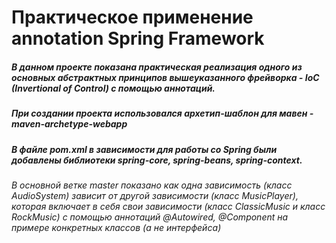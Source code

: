 # Практическое применение annotation Spring Framework

##### В данном проекте показана практическая реализация одного из основных абстрактных принципов вышеуказанного фрейворка - IoC (Invertional of Control) с помощью аннотаций.

##### При создании проекта использовался архетип-шаблон для мавен - maven-archetype-webapp

##### В файле pom.xml в зависимости для работы со Spring были добавлены библиотеки spring-core, spring-beans, spring-context.

*В основной ветке master показано как одна зависимость (класс AudioSystem) зависит от другой зависимости (класс
MusicPlayer), которая включает в себя свои зависимости (класс ClassicMusic и класс RockMusic) с помощью аннотаций
@Autowired, @Component на примере конкретных классов (а не интерфейса)*
